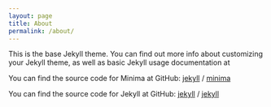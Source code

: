 ```yaml
---
layout: page
title: About
permalink: /about/
---
```


This is the base Jekyll theme. You can find out more info about customizing your Jekyll theme, as well as basic Jekyll usage documentation at [](https://ivan-donmoji.github.io/Pagina-freelancer)

You can find the source code for Minima at GitHub:
[jekyll][jekyll-organization] /
[minima](https://github.com/jekyll/minima)

You can find the source code for Jekyll at GitHub:
[jekyll][jekyll-organization] /
[jekyll](https://github.com/jekyll/jekyll)


[jekyll-organization]: https://github.com/jekyll
